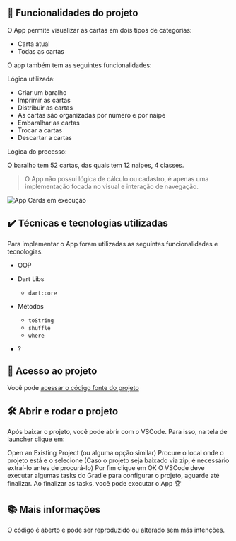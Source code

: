 ## 🔨 Funcionalidades do projeto

O App permite visualizar as cartas em dois tipos de categorias:

- Carta atual
- Todas as cartas

O app também tem as seguintes funcionalidades:

Lógica utilizada: 

- Criar um baralho
- Imprimir as cartas
- Distribuir as cartas
- As cartas são organizadas por número e por naipe
- Embaralhar as cartas
- Trocar a cartas
- Descartar a cartas


Lógica do processo:

O baralho tem 52 cartas, das quais tem 12 naipes, 4 classes.

> O App não possui lógica de cálculo ou cadastro, é apenas uma implementação focada no visual e interação de navegação.

![App Cards em execução](.gif)

## ✔️ Técnicas e tecnologias utilizadas

Para implementar o App foram utilizadas as seguintes funcionalidades e tecnologias:

- OOP
- Dart Libs
  - `dart:core`
- Métodos  
  - `toString`
  - `shuffle`
  - `where`
  
- ?

## 📁 Acesso ao projeto

Você pode [acessar o código fonte do projeto](https://github.com/gkpiccoli/dart_deck/blob/main/lib/main.dart)

## 🛠️ Abrir e rodar o projeto

Após baixar o projeto, você pode abrir com o VSCode. Para isso, na tela de launcher clique em:

Open an Existing Project (ou alguma opção similar)
Procure o local onde o projeto está e o selecione (Caso o projeto seja baixado via zip, é necessário extraí-lo antes de procurá-lo)
Por fim clique em OK
O VSCode deve executar algumas tasks do Gradle para configurar o projeto, aguarde até finalizar. Ao finalizar as tasks, você pode executar o App 🏆

## 📚 Mais informações

O código é aberto e pode ser reproduzido ou alterado sem más intenções.